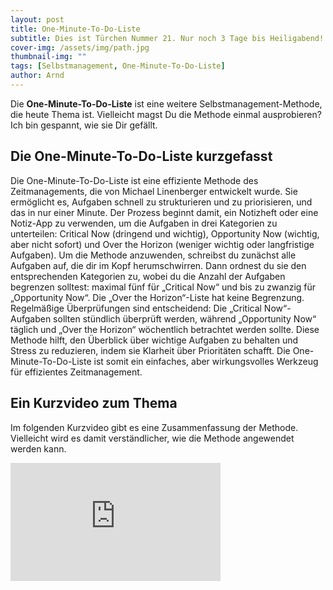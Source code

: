 ```yaml
---
layout: post
title: One-Minute-To-Do-Liste
subtitle: Dies ist Türchen Nummer 21. Nur noch 3 Tage bis Heiligabend!
cover-img: /assets/img/path.jpg
thumbnail-img: ""
tags: [Selbstmanagement, One-Minute-To-Do-Liste]
author: Arnd
---
```


Die **One-Minute-To-Do-Liste** ist eine weitere Selbstmanagement-Methode, die heute Thema ist. Vielleicht magst Du die Methode einmal ausprobieren? Ich bin gespannt, wie sie Dir gefällt.

## Die One-Minute-To-Do-Liste kurzgefasst

Die One-Minute-To-Do-Liste ist eine effiziente Methode des Zeitmanagements, die von Michael Linenberger entwickelt wurde. Sie ermöglicht es, Aufgaben schnell zu strukturieren und zu priorisieren, und das in nur einer Minute. Der Prozess beginnt damit, ein Notizheft oder eine Notiz-App zu verwenden, um die Aufgaben in drei Kategorien zu unterteilen: Critical Now (dringend und wichtig), Opportunity Now (wichtig, aber nicht sofort) und Over the Horizon (weniger wichtig oder langfristige Aufgaben). Um die Methode anzuwenden, schreibst du zunächst alle Aufgaben auf, die dir im Kopf herumschwirren. Dann ordnest du sie den entsprechenden Kategorien zu, wobei du die Anzahl der Aufgaben begrenzen solltest: maximal fünf für „Critical Now“ und bis zu zwanzig für „Opportunity Now“. Die „Over the Horizon“-Liste hat keine Begrenzung. Regelmäßige Überprüfungen sind entscheidend: Die „Critical Now“-Aufgaben sollten stündlich überprüft werden, während „Opportunity Now“ täglich und „Over the Horizon“ wöchentlich betrachtet werden sollte. Diese Methode hilft, den Überblick über wichtige Aufgaben zu behalten und Stress zu reduzieren, indem sie Klarheit über Prioritäten schafft. Die One-Minute-To-Do-Liste ist somit ein einfaches, aber wirkungsvolles Werkzeug für effizientes Zeitmanagement.

## Ein Kurzvideo zum Thema

Im folgenden Kurzvideo gibt es eine Zusammenfassung der Methode. Vielleicht wird es damit verständlicher, wie die Methode angewendet werden kann.

<iframe width="336" height="189" src="https://www.youtube.com/embed/ikCOmABqEPQ?si=jlrZV6WSuft7E-Ge" title="YouTube video player" frameborder="0" allow="accelerometer; autoplay; clipboard-write; encrypted-media; gyroscope; picture-in-picture; web-share" referrerpolicy="strict-origin-when-cross-origin" allowfullscreen></iframe>
